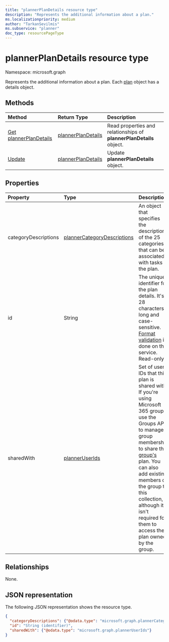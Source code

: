 ```yaml
---
title: "plannerPlanDetails resource type"
description: "Represents the additional information about a plan."
ms.localizationpriority: medium
author: "TarkanSevilmis"
ms.subservice: "planner"
doc_type: resourcePageType
---
```


# plannerPlanDetails resource type

Namespace: microsoft.graph

Represents the additional information about a plan. Each [plan](plannerplan.md) object has a details object.

## Methods

| Method		   | Return Type	|Description|
|:---------------|:--------|:----------|
|[Get plannerPlanDetails](../api/plannerplandetails-get.md) | [plannerPlanDetails](plannerplandetails.md) |Read properties and relationships of **plannerPlanDetails** object.|
|[Update](../api/plannerplandetails-update.md) | [plannerPlanDetails](plannerplandetails.md)	|Update **plannerPlanDetails** object. |

## Properties
| Property	   | Type	|Description|
|:---------------|:--------|:----------|
|categoryDescriptions|[plannerCategoryDescriptions](plannercategorydescriptions.md)|An object that specifies the descriptions of the 25 categories that can be associated with tasks in the plan.|
|id|String| The unique identifier for the plan details. It's 28 characters long and case-sensitive. [Format validation](planner-identifiers-disclaimer.md) is done on the service. Read-only.|
|sharedWith|[plannerUserIds](planneruserids.md)|Set of user IDs that this plan is shared with. If you're using Microsoft 365 groups, use the Groups API to manage group membership to share the [group's](group.md) plan. You can also add existing members of the group to this collection, although it isn't required for them to access the plan owned by the group. |

## Relationships
None.

## JSON representation
The following JSON representation shows the resource type.

<!--{
  "blockType": "resource",
  "optionalProperties": [],
  "baseType": "microsoft.graph.entity",
  "@odata.type": "microsoft.graph.plannerPlanDetails"
}-->

```json
{
  "categoryDescriptions": {"@odata.type": "microsoft.graph.plannerCategoryDescriptions"},
  "id": "String (identifier)",
  "sharedWith": {"@odata.type": "microsoft.graph.plannerUserIds"}
}
```

<!-- uuid: 8fcb5dbc-d5aa-4681-8e31-b001d5168d79
2015-10-25 14:57:30 UTC -->
<!-- {
  "type": "#page.annotation",
  "description": "plannerPlanDetails resource",
  "keywords": "",
  "section": "documentation",
  "tocPath": ""
}-->

